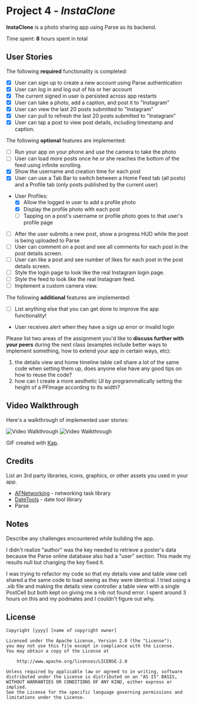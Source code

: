# Project 4 - *InstaClone*

**InstaClone** is a photo sharing app using Parse as its backend.

Time spent: **8** hours spent in total

## User Stories

The following **required** functionality is completed:

- [x] User can sign up to create a new account using Parse authentication
- [x] User can log in and log out of his or her account
- [x] The current signed in user is persisted across app restarts
- [x] User can take a photo, add a caption, and post it to "Instagram"
- [x] User can view the last 20 posts submitted to "Instagram"
- [x] User can pull to refresh the last 20 posts submitted to "Instagram"
- [x] User can tap a post to view post details, including timestamp and caption.

The following **optional** features are implemented:

- [ ] Run your app on your phone and use the camera to take the photo
- [ ] User can load more posts once he or she reaches the bottom of the feed using infinite scrolling.
- [x] Show the username and creation time for each post
- [x] User can use a Tab Bar to switch between a Home Feed tab (all posts) and a Profile tab (only posts published by the current user)
- User Profiles:
  - [x] Allow the logged in user to add a profile photo
  - [x] Display the profile photo with each post
  - [ ] Tapping on a post's username or profile photo goes to that user's profile page
- [ ] After the user submits a new post, show a progress HUD while the post is being uploaded to Parse
- [ ] User can comment on a post and see all comments for each post in the post details screen.
- [ ] User can like a post and see number of likes for each post in the post details screen.
- [ ] Style the login page to look like the real Instagram login page.
- [ ] Style the feed to look like the real Instagram feed.
- [ ] Implement a custom camera view.

The following **additional** features are implemented:

- [ ] List anything else that you can get done to improve the app functionality!
- User receives alert when they have a sign up error or invalid login

Please list two areas of the assignment you'd like to **discuss further with your peers** during the next class (examples include better ways to implement something, how to extend your app in certain ways, etc):

1. the details view and home timeline table cell share a lot of the same code when setting them up, does anyone else have any good tips on how to reuse the code?
2. how can I create a more aesthetic UI by programmatically setting the height of a PFImage according to its width?

## Video Walkthrough

Here's a walkthrough of implemented user stories:

<img src='https://media.giphy.com/media/dW5Q6PJNtBFOPsmM0e/giphy.gif' title='Video Walkthrough' width='' alt='Video Walkthrough' />
<img src='https://media.giphy.com/media/YOZk8bDpQnDHbF3VZg/giphy.gif' title='Video Walkthrough' width='' alt='Video Walkthrough' />

GIF created with [Kap](https://getkap.co/).

## Credits

List an 3rd party libraries, icons, graphics, or other assets you used in your app.

- [AFNetworking](https://github.com/AFNetworking/AFNetworking) - networking task library
- [DateTools](https://github.com/MatthewYork/DateTools) - date tool library
- Parse

## Notes

Describe any challenges encountered while building the app.

I didn't realize "author" was the key needed to retrieve a poster's data because the Parse online database also had a "user" section. This made my results null but changing the key fixed it.

I was trying to refactor my code so that my details view and table view cell shared a the same code to load seeing as they were identical. I tried using a .xib file and making the details view controller a table view with a single PostCell but both kept on giving me a nib not found error. I spent around 3 hours on this and my podmates and I couldn't figure out why. 

## License

    Copyright [yyyy] [name of copyright owner]

    Licensed under the Apache License, Version 2.0 (the "License");
    you may not use this file except in compliance with the License.
    You may obtain a copy of the License at

        http://www.apache.org/licenses/LICENSE-2.0

    Unless required by applicable law or agreed to in writing, software
    distributed under the License is distributed on an "AS IS" BASIS,
    WITHOUT WARRANTIES OR CONDITIONS OF ANY KIND, either express or implied.
    See the License for the specific language governing permissions and
    limitations under the License.
